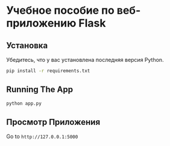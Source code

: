 # Учебное пособие по веб-приложению Flask

## Установка

Убедитесь, что у вас установлена последняя версия Python.

```bash
pip install -r requirements.txt
```

## Running The App

```bash
python app.py
```

## Просмотр Приложения

Go to `http://127.0.0.1:5000`
